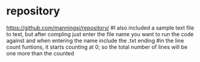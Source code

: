 # repository

https://github.com/manningsj/repository/
#I also included a sample text file to test, but after compling just enter the file name you want to run the code against and when entering the name include the .txt ending
#in the line count funtions, it starts counting at 0; so the total number of lines will be one more than the counted
